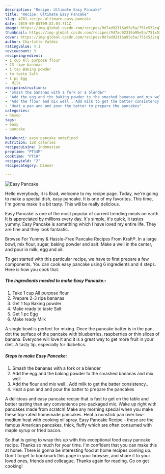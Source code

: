 ```yaml
---
description: "Recipe: Ultimate Easy Pancake"
title: "Recipe: Ultimate Easy Pancake"
slug: 4701-recipe-ultimate-easy-pancake
date: 2019-09-05T09:52:04.711Z
image: https://img-global.cpcdn.com/recipes/9d7ad92316a95e5a/751x532cq70/easy-pancake-recipe-main-photo.jpg
thumbnail: https://img-global.cpcdn.com/recipes/9d7ad92316a95e5a/751x532cq70/easy-pancake-recipe-main-photo.jpg
cover: https://img-global.cpcdn.com/recipes/9d7ad92316a95e5a/751x532cq70/easy-pancake-recipe-main-photo.jpg
author: Charlotte Valdez
ratingvalue: 4.1
reviewcount: 3
recipeingredient:
- 1 cup All purpose flour
- 23 ripe bananas
- 1 tsp Baking powder
- to taste Salt
- 1 pc Egg
-  Milk
recipeinstructions:
- "Smash the bananas with a fork or a blender"
- "Add the egg and the baking powder to the smashed bananas and mix well"
- "Add the flour and mix well.. Add milk to get the batter consistency.."
- "Heat a pan and and pour the batter to prepare the pancakes"
categories:
- Resep
tags:
- easy
- pancake

katakunci: easy pancake undefined
nutrition: 128 calories
recipecuisine: Indonesian
preptime: "PT34M"
cooktime: "PT1H"
recipeyield: "2"
recipecategory: Dinner

---
```



![Easy Pancake](https://img-global.cpcdn.com/recipes/9d7ad92316a95e5a/751x532cq70/easy-pancake-recipe-main-photo.jpg)

Hello everybody, it is Brad, welcome to my recipe page. Today, we're going to make a special dish, easy pancake. It is one of my favorites. This time, I'm gonna make it a bit tasty. This will be really delicious.

Easy Pancake is one of the most popular of current trending meals on earth. It is appreciated by millions every day. It's simple, it's quick, it tastes yummy. Easy Pancake is something which I have loved my entire life. They are fine and they look fantastic.

Browse For Yummy &amp; Hassle-Free Pancake Recipes From Kraft®. In a large bowl, mix flour, sugar, baking powder and salt. Make a well in the center, and pour in milk, egg and oil.


To get started with this particular recipe, we have to first prepare a few components. You can cook easy pancake using 6 ingredients and 4 steps. Here is how you cook that.

##### The ingredients needed to make Easy Pancake::

1. Take 1 cup All purpose flour
1. Prepare 2-3 ripe bananas
1. Get 1 tsp Baking powder
1. Make ready to taste Salt
1. Get 1 pc Egg
1. Make ready  Milk


A single bowl is perfect for mixing. Once the pancake batter is in the pan, dot the surface of the pancake with blueberries, raspberries or thin slices of banana. Everyone will love it and it is a great way to get more fruit in your diet. A tasty tip, especially for diabetics. 

##### Steps to make Easy Pancake:

1. Smash the bananas with a fork or a blender
1. Add the egg and the baking powder to the smashed bananas and mix well
1. Add the flour and mix well.. Add milk to get the batter consistency..
1. Heat a pan and and pour the batter to prepare the pancakes


A delicious and easy pancake recipe that is fast to get on the table and better tasting than any convenience pre-packaged mix. Wake up right with pancakes made from scratch! Make any morning special when you make these top-rated homemade pancakes. Heat a nonstick pan over low-medium heat with cooking oil spray. Easy Pancake Recipe - these are the famous American pancakes, thick, fluffy which are often consumed with maple syrup or fried bacon. 

So that is going to wrap this up with this exceptional food easy pancake recipe. Thanks so much for your time. I'm confident that you can make this at home. There is gonna be interesting food at home recipes coming up. Don't forget to bookmark this page in your browser, and share it to your loved ones, friends and colleague. Thanks again for reading. Go on get cooking!
